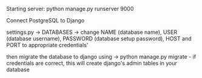 Starting server:
python manage.py runserver 9000

Connect PostgreSQL to Django

settings.py -> DATABASES -> change NAME (database name), USER (database username), PASSWORD (database setup password), HOST and PORT to appropriate credentials'

then migrate the database to django using -> python manage.py migrate - if credentials are correct, this will create django's admin tables in your database
